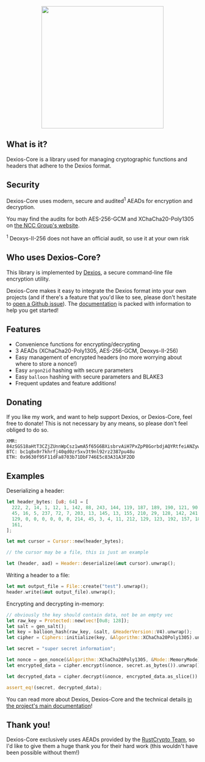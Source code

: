 <p align="center">
  <img src="https://github.com/brxken128/dexios/raw/master/long-logo.png" width="320" />
</p>

## What is it?

Dexios-Core is a library used for managing cryptographic functions and headers that adhere to the Dexios format.

## Security

Dexios-Core uses modern, secure and audited<sup>1</sup> AEADs for encryption and decryption.

You may find the audits for both AES-256-GCM and XChaCha20-Poly1305 on [the NCC Group's website](https://research.nccgroup.com/2020/02/26/public-report-rustcrypto-aes-gcm-and-chacha20poly1305-implementation-review/).

<sup>1</sup> Deoxys-II-256 does not have an official audit, so use it at your own risk

## Who uses Dexios-Core?

This library is implemented by [Dexios](https://github.com/brxken128/dexios), a secure command-line file encryption utility.

Dexios-Core makes it easy to integrate the Dexios format into your own projects (and if there's a feature that you'd like to see, please don't hesitate to [open a Github issue](https://github.com/brxken128/dexios-core/issues)). The [documentation](https://docs.rs/dexios-core/latest/dexios_core/) is packed with information to help you get started!

## Features

* Convenience functions for encrypting/decrypting
* 3 AEADs (XChaCha20-Poly1305, AES-256-GCM, Deoxys-II-256)
* Easy management of encrypted headers (no more worrying about where to store a nonce!)
* Easy `argon2id` hashing with secure parameters
* Easy `balloon` hashing with secure parameters and BLAKE3
* Frequent updates and feature additions!

## Donating

If you like my work, and want to help support Dexios, or Dexios-Core, feel free to donate! This is not necessary by any means, so please don't feel obliged to do so.

```
XMR: 84zSGS18aHtT3CZjZUnnWpCsz1wmA5f65G6BXisbrvAiH7PxZpP8GorbdjAQYRtfeiANZywwUPjZcHu8eXJeWdafJQFK46G
BTC: bc1q8x0r7khrfj40qd0zr5xv3t9nl92rz2387pu48u
ETH: 0x9630f95F11dFa8703b71DbF746E5c83A31A3F2DD
```


## Examples

Deserializing a header:

```rust
let header_bytes: [u8; 64] = [
  222, 2, 14, 1, 12, 1, 142, 88, 243, 144, 119, 187, 189, 190, 121, 90, 211, 56, 185, 14, 76,
  45, 16, 5, 237, 72, 7, 203, 13, 145, 13, 155, 210, 29, 128, 142, 241, 233, 42, 168, 243,
  129, 0, 0, 0, 0, 0, 0, 214, 45, 3, 4, 11, 212, 129, 123, 192, 157, 185, 109, 151, 225, 233,
  161,
];

let mut cursor = Cursor::new(header_bytes);

// the cursor may be a file, this is just an example

let (header, aad) = Header::deserialize(&mut cursor).unwrap();
```
Writing a header to a file:

```rust
let mut output_file = File::create("test").unwrap();
header.write(&mut output_file).unwrap();
```

Encrypting and decrypting in-memory:

```rust
// obviously the key should contain data, not be an empty vec
let raw_key = Protected::new(vec![0u8; 128]);
let salt = gen_salt();
let key = balloon_hash(raw_key, &salt, &HeaderVersion::V4).unwrap();
let cipher = Ciphers::initialize(key, &Algorithm::XChaCha20Poly1305).unwrap();

let secret = "super secret information";

let nonce = gen_nonce(&Algorithm::XChaCha20Poly1305, &Mode::MemoryMode);
let encrypted_data = cipher.encrypt(&nonce, secret.as_bytes()).unwrap();

let decrypted_data = cipher.decrypt(&nonce, encrypted_data.as_slice()).unwrap();

assert_eq!(secret, decrypted_data);
```

You can read more about Dexios, Dexios-Core and the technical details [in the project's main documentation](https://brxken128.github.io/dexios/)!

## Thank you!

Dexios-Core exclusively uses AEADs provided by the [RustCrypto Team](https://github.com/RustCrypto), so I'd like to give them a huge thank you for their hard work (this wouldn't have been possible without them!)
